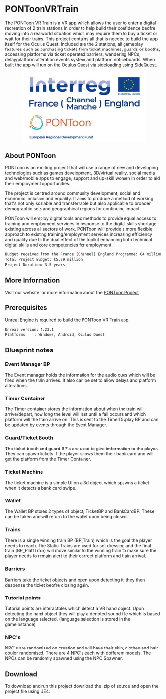# PONToonVRTrain
 
The PONToon VR Train is a VR app which allows the user to enter a digital recreation of 2 train stations in order to help build their confidence beofre moving into a realworld situation which may require them to buy a ticket or wait for their trains. 
This project contains all that is needed to build the app itself for the Oculus Quest. Included are the 2 stations, all gameplay features such as purchasing tickets from ticket machines, guards or booths, accessing platforms via ticket operated barriers, wandering NPCs, delay/platform alteration events system and platform noticeboards. When built the app will run on the Oculus Quest via sideloading using SideQuest.    

<p align="center">
  <img src="interregLogo.png" width="400" title="hover text">
</p>

## About PONToon
PONToon is an exciting project that will use a range of new and developing technologies such as games development, 3D/virtual reality, social media and web/mobile apps to engage, support and up-skill women in order to aid their employment opportunities.

The project is centred around community development, social and economic inclusion and equality. It aims to produce a method of working that's not only scalable and transferrable but also applicable to broader demographic sets and geographical regions for continuing impact.

PONToon will employ digital tools and methods to provide equal access to training and employment services in response to the digital skills shortage existing across all sectors of work. PONToon will provide a more flexible approach to existing training/employment services increasing efficiency and quality due to the dual effect of the toolkit enhancing both technical digital skills and core competencies for employment.
```bash
Budget received from the France (Channel) England Programme: €4 million ERDF
Total Project Budget: €5.79 million
Project Duration: 3.5 years
```

## More Information

Visit our website for more information about the [PONToon Project](https://www.pontoonproject.eu/) 

## Prerequisites

[Unreal Engine](https://www.unrealengine.com/en-US/download) is required to build the PONToon VR Train app.

```bash
Unreal version: 4.23.1 
Platforms    : Windows, Android, Oculus Quest
```

## Blueprint notes
### Event Manager BP
The Event manager holds the information for the audio cues which will be fired when the train arrives. It also can be set to allow delays and platform alterations. 
### Timer Container
The Timer container stores the information about when the train will arrive/depart, how long the level will last until a fail occurs and which platform will the train arrive on. This is sent to the TimerDisplay BP and can be updated by events through the Event Manager. 
### Guard/Ticket Booth
The ticket booth and guard BP's are used to give imformation to the player. They can spawn tickets if the player shows them their bank card and will get the platform from the Timer Container. 
### Ticket Machine
The ticket machine is a simple UI on a 3d object which spawns a ticket when it detects a bank card swipe. 
### Wallet
The Wallet BP stores 2 types of object; TicketBP and BankCardBP. These can be taken and will return to the wallet upon being closed. 
### Trains
There is a single winning train BP (BP_Train) which is the goal the player needs to reach. The Static Trains are used for set dressing and the final train (BP_Plat1Train) will move similar to the winning train to make sure the player needs to remain alert to their correct platform and train arrival.  
### Barriers
Barriers take the ticket objects and open upon detecting it, they then despense the ticket beofre closing again.   
### Tutorial points
Tutorial points are interactbles which detect a VR hand object. Upon detecting the hand object they will play a denoted sound file which is based on the language selected. (language selection is stored in the gameinstance)
### NPC's
NPC's are randomised on creation and will have their skin, clothes and hair coulor randomised. There are 4 NPC's each with dofferent models. The NPCs can be randomly spawned using the NPC Spawner. 

## Download
To download and run this project download the .zip of source and open the project file using UE4. 
